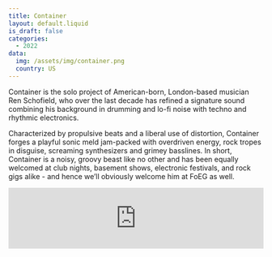 ```yaml
---
title: Container
layout: default.liquid
is_draft: false
categories:
  - 2022
data:
  img: /assets/img/container.png
  country: US
---
```


<p>Container is the solo project of American-born, London-based musician Ren Schofield, who over the last decade has refined a signature sound combining his background in drumming and lo-fi noise with techno and rhythmic electronics. </p>
<p>Characterized by propulsive beats and a liberal use of distortion, Container forges a playful sonic meld jam-packed with overdriven energy, rock tropes in disguise, screaming synthesizers and grimey basslines. In short, Container is a noisy, groovy beast like no other and has been equally welcomed at club nights, basement shows, electronic festivals, and rock gigs alike - and hence we’ll obviously welcome him at FoEG as well.</p>

<iframe style="border: 0; width: 100%; height: 120px;" src="https://bandcamp.com/EmbeddedPlayer/album=761653541/size=large/bgcol=ffffff/linkcol=0687f5/tracklist=false/artwork=small/transparent=true/" seamless><a href="https://gentledefect.bandcamp.com/album/creamer">Creamer by CONTAINER</a></iframe>
